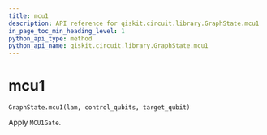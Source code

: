 ```yaml
---
title: mcu1
description: API reference for qiskit.circuit.library.GraphState.mcu1
in_page_toc_min_heading_level: 1
python_api_type: method
python_api_name: qiskit.circuit.library.GraphState.mcu1
---
```


# mcu1

<span id="qiskit.circuit.library.GraphState.mcu1" />

`GraphState.mcu1(lam, control_qubits, target_qubit)`

Apply `MCU1Gate`.

